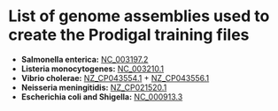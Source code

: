 # List of genome assemblies used to create the Prodigal training files
* **Salmonella enterica:** [NC_003197.2](https://www.ncbi.nlm.nih.gov/nuccore/NC_003197.2)
* **Listeria monocytogenes:** [NC_003210.1](https://www.ncbi.nlm.nih.gov/nuccore/NC_003210.1)
* **Vibrio cholerae:** [NZ_CP043554.1](https://www.ncbi.nlm.nih.gov/nuccore/NZ_CP043554.1) + [NZ_CP043556.1](https://www.ncbi.nlm.nih.gov/nuccore/NZ_CP043556.1)
* **Neisseria meningitidis:** [NZ_CP021520.1](https://www.ncbi.nlm.nih.gov/nuccore/NZ_CP021520.1) 
* **Escherichia coli and Shigella:** [NC_000913.3](https://www.ncbi.nlm.nih.gov/nuccore/NC_000913.3/)